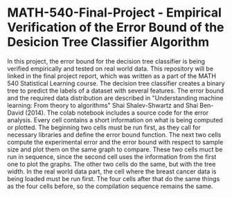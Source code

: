 # MATH-540-Final-Project - Empirical Verification of the Error Bound of the Desicion Tree Classifier Algorithm
In this project, the error bound for the decision tree classifier is being verified empirically and tested on real world data. This repository will be linked in the final project report, which was written as a part of the MATH 540 Statistical Learning course. 
The decision tree classifier creates a binary tree to predict the labels of a dataset with several features. The error bound and the required data distribution are described in "Understanding machine learning: From theory to algorithms" Shai Shalev-Shwartz and Shai Ben-David (2014).
The colab notebook includes a source code for the error analysis. Every cell contains a short information on what is being computed or plotted. The beginning two cells must be run first, as they call for necessary libraries and define the error bound function. The next two cells compute the experimental error and the error bound with respect to sample size and plot them on the same graph to compare. These two cells muct be run in sequence, since the second cell uses the information from the first one to plot the graphs. The other two cells do the same, but with the tree width.
In the real world data part, the cell where the breast cancer data is being loaded must be run first. The four cells after that do the same things as the four cells before, so the compilation sequence remains the same.

